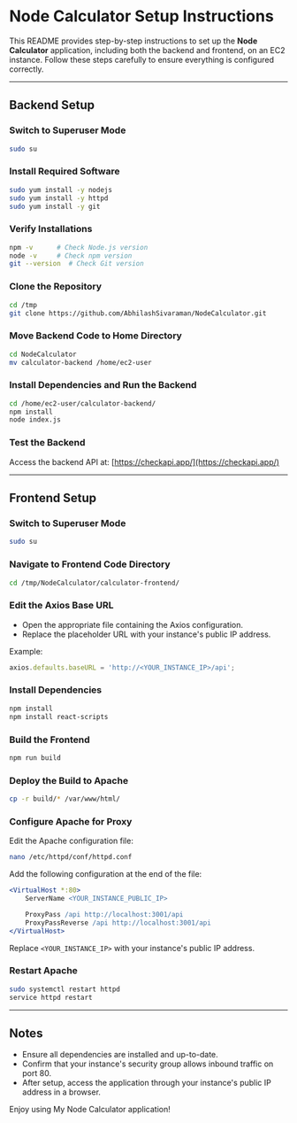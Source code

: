 # Node Calculator Setup Instructions

This README provides step-by-step instructions to set up the **Node Calculator** application, including both the backend and frontend, on an EC2 instance. Follow these steps carefully to ensure everything is configured correctly.

---

## Backend Setup

### Switch to Superuser Mode
```bash
sudo su
```

### Install Required Software
```bash
sudo yum install -y nodejs
sudo yum install -y httpd
sudo yum install -y git
```

### Verify Installations
```bash
npm -v      # Check Node.js version
node -v     # Check npm version
git --version  # Check Git version
```

### Clone the Repository
```bash
cd /tmp
git clone https://github.com/AbhilashSivaraman/NodeCalculator.git
```

### Move Backend Code to Home Directory
```bash
cd NodeCalculator
mv calculator-backend /home/ec2-user
```

### Install Dependencies and Run the Backend
```bash
cd /home/ec2-user/calculator-backend/
npm install
node index.js
```

### Test the Backend
Access the backend API at: [https://checkapi.app/](https://checkapi.app/)

---

## Frontend Setup

### Switch to Superuser Mode
```bash
sudo su
```

### Navigate to Frontend Code Directory
```bash
cd /tmp/NodeCalculator/calculator-frontend/
```

### Edit the Axios Base URL
- Open the appropriate file containing the Axios configuration.
- Replace the placeholder URL with your instance's public IP address.

Example:
```javascript
axios.defaults.baseURL = 'http://<YOUR_INSTANCE_IP>/api';
```

### Install Dependencies
```bash
npm install
npm install react-scripts
```

### Build the Frontend
```bash
npm run build
```

### Deploy the Build to Apache
```bash
cp -r build/* /var/www/html/
```

### Configure Apache for Proxy
Edit the Apache configuration file:
```bash
nano /etc/httpd/conf/httpd.conf
```
Add the following configuration at the end of the file:
```apache
<VirtualHost *:80>
    ServerName <YOUR_INSTANCE_PUBLIC_IP>

    ProxyPass /api http://localhost:3001/api
    ProxyPassReverse /api http://localhost:3001/api
</VirtualHost>
```
Replace `<YOUR_INSTANCE_IP>` with your instance's public IP address.

### Restart Apache
```bash
sudo systemctl restart httpd
service httpd restart
```

---

## Notes
- Ensure all dependencies are installed and up-to-date.
- Confirm that your instance's security group allows inbound traffic on port 80.
- After setup, access the application through your instance's public IP address in a browser.

Enjoy using My Node Calculator application!
